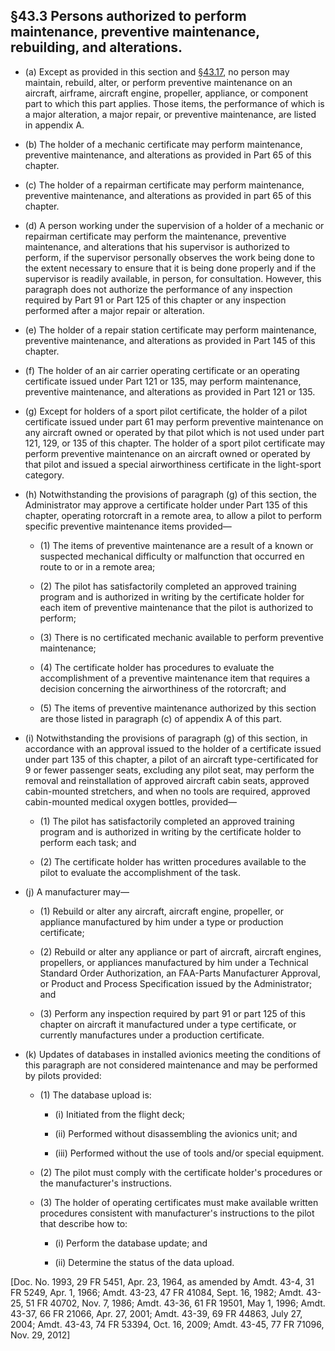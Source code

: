 ## §43.3   Persons authorized to perform maintenance, preventive maintenance, rebuilding, and alterations.
- (a) Except as provided in this section and [§43.17](17.md), no person may maintain, rebuild, alter, or perform preventive maintenance on an aircraft, airframe, aircraft engine, propeller, appliance, or component part to which this part applies. Those items, the performance of which is a major alteration, a major repair, or preventive maintenance, are listed in appendix A.

- (b) The holder of a mechanic certificate may perform maintenance, preventive maintenance, and alterations as provided in Part 65 of this chapter.

- (c) The holder of a repairman certificate may perform maintenance, preventive maintenance, and alterations as provided in part 65 of this chapter.

- (d) A person working under the supervision of a holder of a mechanic or repairman certificate may perform the maintenance, preventive maintenance, and alterations that his supervisor is authorized to perform, if the supervisor personally observes the work being done to the extent necessary to ensure that it is being done properly and if the supervisor is readily available, in person, for consultation. However, this paragraph does not authorize the performance of any inspection required by Part 91 or Part 125 of this chapter or any inspection performed after a major repair or alteration.

- (e) The holder of a repair station certificate may perform maintenance, preventive maintenance, and alterations as provided in Part 145 of this chapter.

- (f) The holder of an air carrier operating certificate or an operating certificate issued under Part 121 or 135, may perform maintenance, preventive maintenance, and alterations as provided in Part 121 or 135.

- (g) Except for holders of a sport pilot certificate, the holder of a pilot certificate issued under part 61 may perform preventive maintenance on any aircraft owned or operated by that pilot which is not used under part 121, 129, or 135 of this chapter. The holder of a sport pilot certificate may perform preventive maintenance on an aircraft owned or operated by that pilot and issued a special airworthiness certificate in the light-sport category.

- (h) Notwithstanding the provisions of paragraph (g) of this section, the Administrator may approve a certificate holder under Part 135 of this chapter, operating rotorcraft in a remote area, to allow a pilot to perform specific preventive maintenance items provided—

	+ (1) The items of preventive maintenance are a result of a known or suspected mechanical difficulty or malfunction that occurred en route to or in a remote area;

	+ (2) The pilot has satisfactorily completed an approved training program and is authorized in writing by the certificate holder for each item of preventive maintenance that the pilot is authorized to perform;

	+ (3) There is no certificated mechanic available to perform preventive maintenance;

	+ (4) The certificate holder has procedures to evaluate the accomplishment of a preventive maintenance item that requires a decision concerning the airworthiness of the rotorcraft; and

	+ (5) The items of preventive maintenance authorized by this section are those listed in paragraph (c) of appendix A of this part.

- (i) Notwithstanding the provisions of paragraph (g) of this section, in accordance with an approval issued to the holder of a certificate issued under part 135 of this chapter, a pilot of an aircraft type-certificated for 9 or fewer passenger seats, excluding any pilot seat, may perform the removal and reinstallation of approved aircraft cabin seats, approved cabin-mounted stretchers, and when no tools are required, approved cabin-mounted medical oxygen bottles, provided—

	+ (1) The pilot has satisfactorily completed an approved training program and is authorized in writing by the certificate holder to perform each task; and

	+ (2) The certificate holder has written procedures available to the pilot to evaluate the accomplishment of the task.

- (j) A manufacturer may—

	+ (1) Rebuild or alter any aircraft, aircraft engine, propeller, or appliance manufactured by him under a type or production certificate;

	+ (2) Rebuild or alter any appliance or part of aircraft, aircraft engines, propellers, or appliances manufactured by him under a Technical Standard Order Authorization, an FAA-Parts Manufacturer Approval, or Product and Process Specification issued by the Administrator; and

	+ (3) Perform any inspection required by part 91 or part 125 of this chapter on aircraft it manufactured under a type certificate, or currently manufactures under a production certificate.

- (k) Updates of databases in installed avionics meeting the conditions of this paragraph are not considered maintenance and may be performed by pilots provided:

	+ (1) The database upload is:

		* (i) Initiated from the flight deck;

		* (ii) Performed without disassembling the avionics unit; and

		* (iii) Performed without the use of tools and/or special equipment.

	+ (2) The pilot must comply with the certificate holder's procedures or the manufacturer's instructions.

	+ (3) The holder of operating certificates must make available written procedures consistent with manufacturer's instructions to the pilot that describe how to:

		* (i) Perform the database update; and

		* (ii) Determine the status of the data upload.

[Doc. No. 1993, 29 FR 5451, Apr. 23, 1964, as amended by Amdt. 43-4, 31 FR 5249, Apr. 1, 1966; Amdt. 43-23, 47 FR 41084, Sept. 16, 1982; Amdt. 43-25, 51 FR 40702, Nov. 7, 1986; Amdt. 43-36, 61 FR 19501, May 1, 1996; Amdt. 43-37, 66 FR 21066, Apr. 27, 2001; Amdt. 43-39, 69 FR 44863, July 27, 2004; Amdt. 43-43, 74 FR 53394, Oct. 16, 2009; Amdt. 43-45, 77 FR 71096, Nov. 29, 2012]